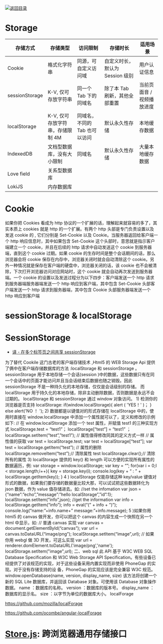 [![返回目录](https://i.postimg.cc/50XLzC7C/image.png)](https://parg.co/UHU)

# Storage

| 存储方式       | 存储类型                         | 访问限制                      | 存储时长                        | 适用场景                  |
| -------------- | -------------------------------- | ----------------------------- | ------------------------------- | ------------------------- |
| Cookie         | 格式化字符串                     | 同源，可自定义访问域          | 自定义时长，默认为 Session 级别 | 用户认证信息              |
| sessionStorage | K-V, 仅可存放字符串              | 同一个 Tab 下的同域名         | 除了本 Tab 刷新，其他全部重置   | 当前页面音 / 视频播放进度 |
| localStorage   | K-V, 仅可存放字符串，存储限制 4M | 同域名，不同的 Tab 也可以访问 | 默认永久性存储                  | 本地缓存数据              |
| IndexedDB      | 文档型数据库，没有大小限制       | 同域名                        | 默认永久性存储                  | 大量本地缓存数据          |
| Love field     | 关系型数据库                     |                               |                                 |                           |
| LokiJS         | 内存数据库                       |                               |                                 |                           |

# Cookie

如果你把 Cookies 看成为 http 协议的一个扩展的话，理解起来就容易的多了，其实本质上 cookies 就是 http 的一个扩展。有两个 http 头部是专门负责设置以及发送 cookie 的 , 它们分别是 Set-Cookie 以及 Cookie。当服务器返回给客户端一个 http 响应信息时，其中如果包含 Set-Cookie 这个头部时，意思就是指示客户端建立一个 cookie，并且在后续的 http 请求中自动发送这个 cookie 到服务器端，直到这个 cookie 过期。如果 cookie 的生存时间是整个会话期间的话，那么浏览器会将 cookie 保存在内存中，浏览器关闭时就会自动清除这个 cookie。另外一种情况就是保存在客户端的硬盘中，浏览器关闭的话，该 cookie 也不会被清除，下次打开浏览器访问对应网站时，这个 cookie 就会自动再次发送到服务器端。一个 cookie 的设置以及发送过程分为以下四步：客户端发送一个 http 请求到服务器端服务器端发送一个 http 响应到客户端，其中包含 Set-Cookie 头部客户端发送一个 http 请求到服务器端，其中包含 Cookie 头部服务器端发送一个 http 响应到客户端

# sessionStorage & localStorage

# SessionStorage

- [译 - 在多个标签页之间共享 sessionStorage ](http://blog.kazaff.me/2016/09/09/%E8%AF%91-%E5%9C%A8%E5%A4%9A%E4%B8%AA%E6%A0%87%E7%AD%BE%E9%A1%B5%E4%B9%8B%E9%97%B4%E5%85%B1%E4%BA%ABsessionStorage/)

为了替代 Cookile 这门古老的客户端存储技术 ,Html5 的 WEB Storage Api 提供了俩中在客户端存储数据库的方法 :localStorage 和 sessionStorage 。sessionStorage 用于本地存储一个会话(session )中的数据，这些数据只有在同一个会话中的页面才能访问并且当会话结束后数据也随之销毁。因此 sessionStorage 不是一种持久化的本地存储，仅仅是会话级别的存储。 而 localStorage 用于持久化的本地存储，除非主动删除数据，否则数据是永远不会过期的。 localStorage 和 sessionStorage 通过 window 对象访问。 1) 检测你的浏览器是否支持 localStorage: if(window.localStorage){ alert ( 'YES！' )； } else alert('NO ！ '); 2) 数据都是以键值对的形式存储在 localStorage 中的，使用时直接在 window.localStorage 中添加一个属性就可以了，定义和修改的示例如下: // 在 window.localStorage 添加一个 test 属性，并赋值 test1 的三种实现方式 localStorage.test = “test1”； localStorage[“test”] = “test1” ； localStorage.setItem(“test”,”test1”); // 属性值得修改同其的定义方式一样 // 属性值的获取 var test = localStorage.test; var test = localStorage[“test”]; var test = localStorage.getItem(“test”); // 属性的删除 localStorage.removeItem(“test”);// 清除属性 test localStorage.clear();// 清除所有的属性 3) localStorage 提供的 key() 和 length 可以方便的实现所有属性的数据遍历，例: var storage = window.localStorage; var key = “”; for(var i = 0;I < storage.length;i++){ key = storage.key(i); console.log(key + “ : ” + localStorage.getItem(key)); } 4 ) localStorage 仅能存储这种 key/value 键值对形式的数据，如果我们要存储的数据量比较大那，可以试试把这些数据转化为 json 数据，作为 value 值存储进去。如: //set the infomation var json = {“name”:”echo”,”message”:”hello localStorage”,”id”:1}; localStorage.setItem(“info”,json); //get the information var info = localStorage.getItem(“info”); info = eval(“(” + info + ”)”); console.log(“name:”+info.name+” message:”+info.message); 5 )如果你用 html5 的 canvas 做开发，你可以把这个 canvas 的内容生成一个快照在另一个 html 中显示，如: // 普通 canvas 实现 var canvas = document.getElementById(“canvas”); var url = canvas.toDataURL(“image/png”); localStorage.setItem(“image”,url); // 如果你用 webgl 做 3D 开发，可这么实现 var url = renderer.domElement.toDataURL('image/png','name'); localStorage.setItem("image",url); 二、web sql 此 API 基于 W3C WEB SQL Database Specification 和 W3C Web Storage API Specification。有些设备已经提供了对该规范的实现，对于这些设备采用内置实现而非使用 PhoneGap 的实现。对于没有存储支持的设 备，PhoneGap 的实现应该是完全兼容 W3C 规范。 window.openDatabase(name, version, display_name, size) 该方法将创建一个新的 SQL Lite 数据库，并返回该 Database 对象。可使用该 Database 对象操作数据。 name ：数据库的名称。 version ：数据库的版本号。 display_name ：数据库的显示名。 size ：以字节为单位的数据库大小。 localForage

https://github.com/mozilla/localForage

https://github.com/ocombe/angular-localForage

# [Store.js](https://github.com/marcuswestin/store.js): 跨浏览器通用存储接口
